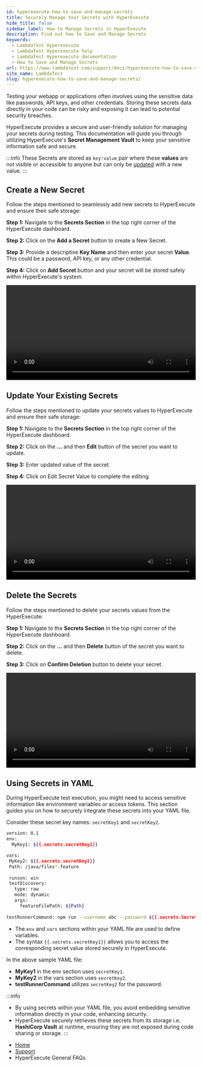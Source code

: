 ```yaml
---
id: hyperexecute-how-to-save-and-manage-secrets
title: Securely Manage Your Secrets with HyperExecute
hide_title: false
sidebar_label: How to Manage Secrets in HyperExecute
description: Find out how to Save and Manage Secrets
keywords:
  - LambdaTest Hyperexecute
  - LambdaTest Hyperexecute help
  - LambdaTest Hyperexecute documentation
  - How to Save and Manage Secrets
url: https://www.lambdatest.com/support/docs/hyperexecute-how-to-save-and-manage-secrets/
site_name: LambdaTest
slug: hyperexecute-how-to-save-and-manage-secrets/
---
```


<script type="application/ld+json"
      dangerouslySetInnerHTML={{ __html: JSON.stringify({
       "@context": "https://schema.org",
        "@type": "BreadcrumbList",
        "itemListElement": [{
          "@type": "ListItem",
          "position": 1,
          "name": "Home",
          "item": "https://www.lambdatest.com"
        },{
          "@type": "ListItem",
          "position": 2,
          "name": "Support",
          "item": "https://www.lambdatest.com/support/docs/"
        },{
          "@type": "ListItem",
          "position": 3,
          "name": "Integrations",
          "item": "https://www.lambdatest.com/support/docs/hyperexecute-how-to-save-and-manage-secrets/"
        }]
      })
    }}
></script>

Testing your webapp or applications often involves using the sensitive data like passwords, API keys, and other credentials. Storing these secrets data directly in your code can be risky and exposing it can lead to potential security breaches.

HyperExecute provides a secure and user-friendly solution for managing your secrets during testing. This documentation will guide you through utilizing HyperExecute's **Secret Management Vault** to keep your sensitive information safe and secure.

:::info
These Secrets are stored as `key:value` pair where these **values** are not visible or accessible to anyone but can only be [updated](/support/docs/hyperexecute-how-to-save-and-manage-secrets/#update-your-existing-secrets) with a new value.
:::

## Create a New Secret

Follow the steps mentioned to seamlessly add new secrets to HyperExecute and ensure their safe storage:

**Step 1:** Navigate to the **Secrets Section** in the top right corner of the HyperExecute dashboard.

**Step 2:** Click on the **Add a Secret** button to create a New Secret.

**Step 3:** Provide a descriptive **Key Name** and then enter your secret **Value**. This could be a password, API key, or any other credential.

**Step 4:** Click on **Add Secret** button and your secret will be stored safely within HyperExecute's system.

<!-- <img loading="lazy" src={require('../assets/images/hyperexecute/knowledge-base/secrets/3.png').default} alt="Image"  
className="doc_img"/> -->
<!-- <img loading="lazy" src={require('../assets/images/hyperexecute/knowledge-base/secrets/4.png').default} alt="Image"  style={{width: '600px',}} className="doc_img"/> -->
<!-- <img loading="lazy" src={require('../assets/images/hyperexecute/knowledge-base/secrets/5.png').default} alt="Image"  style={{width: '600px',}} className="doc_img"/> -->

<video class="right-side" width="100%" controls id="vid">
<source src= {require('../assets/videos/hyperexecute/knowledge-base/secrets/add-secret.mp4').default} type="video/mp4" />
</video>

## Update Your Existing Secrets

Follow the steps mentioned to update your secrets values to HyperExecute and ensure their safe storage:

**Step 1:** Navigate to the **Secrets Section** in the top right corner of the HyperExecute dashboard.

**Step 2:** Click on the **...** and then **Edit** button of the secret you want to update.

**Step 3:** Enter updated value of the secret.

**Step 4:** Click on Edit Secret Value to complete the editing.

<!-- <img loading="lazy" src={require('../assets/images/hyperexecute/knowledge-base/secrets/3.png').default} alt="Image"  
className="doc_img"/>
<img loading="lazy" src={require('../assets/images/hyperexecute/knowledge-base/secrets/39.png').default} alt="Image"  
className="doc_img"/>
<img loading="lazy" src={require('../assets/images/hyperexecute/knowledge-base/secrets/40.png').default} alt="Image"  
className="doc_img"/> -->

<video class="right-side" width="100%" controls id="vid">
<source src= {require('../assets/videos/hyperexecute/knowledge-base/secrets/update-secret.mp4').default} type="video/mp4" />
</video>

## Delete the Secrets

Follow the steps mentioned to delete your secrets values from the HyperExecute:

**Step 1:** Navigate to the **Secrets Section** in the top right corner of the HyperExecute dashboard.

**Step 2:** Click on the **...** and then **Delete** button of the secret you want to delete.

**Step 3:** Click on **Confirm Deletion** button to delete your secret.

<!-- <img loading="lazy" src={require('../assets/images/hyperexecute/knowledge-base/secrets/3.png').default} alt="Image"  
className="doc_img"/>
<img loading="lazy" src={require('../assets/images/hyperexecute/knowledge-base/secrets/39.png').default} alt="Image"  
className="doc_img"/> -->

<video class="right-side" width="100%" controls id="vid">
<source src= {require('../assets/videos/hyperexecute/knowledge-base/secrets/delete-secret.mp4').default} type="video/mp4" />
</video>

## Using Secrets in YAML

During HyperExecute test execution, you might need to access sensitive information like environment variables or access tokens. This section guides you on how to securely integrate these secrets into your YAML file.

Consider these secret key names: `secretKey1` and `secretKey2`.

```bash
version: 0.1
env:
  MyKey1: ${{.secrets.secretKey1}}

vars:
 MyKey2: ${{.secrets.secretKey2}}
 Path: /java/files*.feature
 
 runson: win
 testDiscovery:
   type: raw
   mode: dynamic
   args:
     featureFilePath: ${Path}
     
testRunnerCommand: npm run --username abc --password ${{.secrets.SecretKey2}}
```

- The `env` and `vars` sections within your YAML file are used to define variables.
- The syntax `{{.secrets.secretKey1}}` allows you to access the corresponding secret value stored securely in HyperExecute.

In the above sample YAML file:

- **MyKey1** in the env section uses `secretKey1`.
- **MyKey2** in the vars section uses `secretKey2`.
- **testRunnerCommand** utilizes `secretKey2` for the password.

<!-- Since we do not have SecretKey3 saved. CLI will error out with "**SecretKey3 not found in vault.**" -->

:::info
- By using secrets within your YAML file, you avoid embedding sensitive information directly in your code, enhancing security.
- HyperExecute securely retrieves these secrets from its storage i.e. **HashiCorp Vault** at runtime, ensuring they are not exposed during code sharing or storage.
:::

<nav aria-label="breadcrumbs">
  <ul className="breadcrumbs">
    <li className="breadcrumbs__item">
      <a className="breadcrumbs__link" target="_self" href="https://www.lambdatest.com">
        Home
      </a>
    </li>
    <li className="breadcrumbs__item">
      <a className="breadcrumbs__link" target="_self" href="https://www.lambdatest.com/support/docs/">
        Support
      </a>
    </li>
    <li className="breadcrumbs__item breadcrumbs__item--active">
      <span className="breadcrumbs__link">
       HyperExecute General FAQs
      </span>
    </li>
  </ul>
</nav>